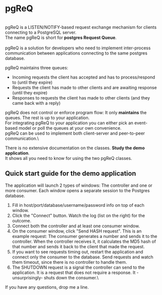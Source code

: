 # pgReQ
\
pgReQ is a LISTEN/NOTIFY-based request exchange mechanism for clients connecting to a PostgreSQL server.\
The name pgReQ is short for **postgres Request Queue**.\
\
pgReQ is a solution for developers who need to implement inter-process communication between applications connecting to the same postgres database.

pgReQ maintains three queues: 
* Incoming requests the client has accepted and has to process/respond to (until they expire)
* Requests the client has made to other clients and are awaiting response (until they expire)
* Responses to requests the client has made to other clients (and they came back with a reply)

pgReQ does not control or enforce program flow: It only **maintains** the queues. The rest is up to your application.\
For integrating pgReQ to your application you can either pick an event-based model or poll the queues at your own convenience.\
pgReQ can be used to implement both client-server and peer-to-peer communication.\


There is no extensive documentation on the classes. **Study the demo application**.\
It shows all you need to know for using the two pgReQ classes.

## Quick start guide for the demo application

The application will launch 2 types of windows: The controller and one or more consumer. Each window opens a separate session to the Postgres database.

1. Fill in host/port/database/username/password info on top of each window.
1. Click the "Connect" button. Watch the log (list on the right) for the outcome.
1. Connect both the controller and at least one consumer window.
1. On the consumer window, click "Send HASH request". This is an example request: The consumer generates a number and sends it to the controller. When the controller receives it, it calculates the MD5 hash of that number and sends it back to the client that made the request.
1. If you want to see requests timing out, restart the application and connect only the consumer to the database. Send requests and watch them timeout, since there is no controller to handle them.
1. The SHUTDOWN request is a signal the controller can send to the application. It is a request that does not require a response. It -unsurprisingly- shuts down the consumer.\

If you have any questions, drop me a line.
